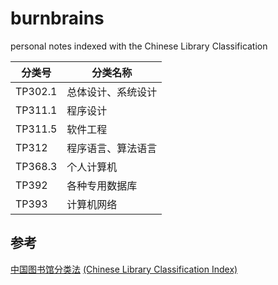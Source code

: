 # burnbrains
personal notes indexed with the Chinese Library Classification


| 分类号 | 分类名称 |
| --- | --- |
| TP302.1 | 总体设计、系统设计 |
| TP311.1 | 程序设计 |
| TP311.5 | 软件工程 |
| TP312 | 程序语言、算法语言 |
| TP368.3 | 个人计算机 |
| TP392 | 各种专用数据库 |
| TP393 | 计算机网络 |

## 参考

[中国图书馆分类法](http://www.ztflh.com/)
[(Chinese Library Classification Index)](http://www.clcindex.com)
